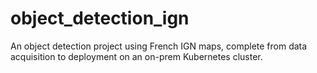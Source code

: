 # object_detection_ign
An object detection project using French IGN maps, complete from data acquisition to deployment on an on-prem Kubernetes cluster.
